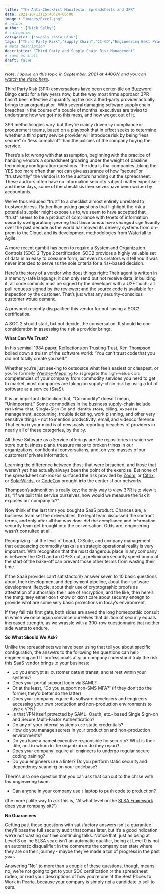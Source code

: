 ```yaml
---
title: "The Anti-Checklist Manifesto: Spreadsheets and 3PR"
date: 2021-10-13T15:40:24+06:00
image : "images/Excel.png"
# author
author : ["Nick Selby"]
# categories
categories: ["Supply Chain Risk"]
tags: ["Third Party Risk","Supply Chain","CI-CD","Engineering Best Practices"]
# meta description
description: "Third Party and Supply Chain Risk Management"
# save as draft
draft: false
---
```


*Note: I spoke on this topic in September, 2021 at [44CON](https://44con.com) and you can 
[watch the video here](https://44con.com/2021/10/01/watch-the-first-44con-lunchtime-talk-with-nick-selby/).*


Third Party Risk (3PR) conversations have been center-tile on Buzzword Bingo cards for a few years now, but the way most firms approach 3PR hasn’t been effective at quantifying the risk a third-party provider actually brings to an organization. With several damaging software supply chain breaches in the course of a couple of months, executives are trying to understand how we got into this mess, and how we get out of it.

3PR methodologies vary, but they’re mainly driven by compliance or procurement teams, based on a playbook that in effect seeks to determine whether a third party service provider will introduce risk by being “less secure” or “less compliant” than the policies of the company buying the service. 

There’s a lot wrong with that assumption, beginning with the practice of handing vendors a spreadsheet groaning under the weight of baseline technology configuration questions. The idea is that companies ticking the YES box more often than not can give assurance of how “secure” or “trustworthy” the vendor is to the auditors handing out the spreadsheet. These auditors often have no information security subject matter expertise - and these days, some of the checklists themselves have been written by accountants.

We’ve thus reduced “trust” to a checklist almost entirely unrelated to trustworthiness. Rather than asking questions that highlight the risk a potential supplier might expose us to, we seem to have accepted that “trust” seems to be a product of compliance with tenets of information security configuration; ignoring that these tenets have changed significantly over the past decade as the world has moved its delivery systems from on-prem to the Cloud, and its development methodologies from Waterfall to Agile. 

A more recent gambit has been to require a System and Organization Controls (SOC) 2 Type 2 certification. SOC2 provides a highly valuable set of data in an easy to consume form, but even its creators will tell you it was never intended to serve as the sole criteria for a risk-based decision.

Here’s the story of a vendor who does things right: Their agent is written in a memory-safe language; it can only send but not receive data; in building it, all code commits must be signed by the developer with a U2F touch; all pull requests signed by the reviewer; and the source code is available for inspection by the customer. That’s just what any security-conscious customer would demand. 

A prospect recently disqualified this vendor for not having a SOC2 certification. 

A SOC 2 should start, but not decide, the conversation. It should be one consideration in assessing the risk a provider brings. 

**What Can We Trust?**

In his seminal 1984 paper, [Reflections on Trusting Trust](https://dl.acm.org/doi/pdf/10.1145/358198.358210), Ken Thompson boiled down a truism of the software world: “You can't trust code that you did not totally create yourself.”

Whether you’re just seeking to outsource what feels easiest or cheapest, or you’re formally [Wardley-Mapping](https://en.wikipedia.org/wiki/Wardley_map) to segregate the high-value core competencies of your company from commodity services you need to get to market, most companies are taking on supply-chain risk by using a lot of software as a service (SaaS). 

It is an important distinction that, “Commodity” doesn’t mean, “Unimportant.” Some commodities in the business supply-chain include real-time chat, Single-Sign On and identity store, billing, expense management, accounting, trouble ticketing, work planning, and other very sensitive things - not to mention productivity, email, and videoconference. That echo in your mind is of newscasts reporting breaches of providers in nearly all of these categories, by the by. 

All these Software as a Service offerings are the repositories in which we store our business plans, treasure maps to broken things in our organizations, confidential conversations, and, oh yes: masses of our customers’ private information. 

Learning the difference between those that were breached, and those that weren’t yet, has actually always been the point of the exercise. But none of the spreadsheet cat-rodeos surfaced the risk provided by [Zoom](https://www.ftc.gov/news-events/press-releases/2020/11/ftc-requires-zoom-enhance-its-security-practices-part-settlement), or [Citrix](https://www.fbi.gov/news/pressrel/press-releases/russian-foreign-intelligence-service-exploiting-five-publicly-known-vulnerabilities-to-compromise-us-and-allied-networks), or [SolarWinds](https://www.cisa.gov/news/2020/12/13/cisa-issues-emergency-directive-mitigate-compromise-solarwinds-orion-network), or [CodeCov](https://www.reuters.com/technology/codecov-hackers-breached-hundreds-restricted-customer-sites-sources-2021-04-19/) brought into the center of our networks. 

Thompson’s admonition is really key: the only way to view 3PR is to view it as, “If we built this service ourselves, how would we measure the risk it exposes our company to?” 

Now think of the last time you bought a SaaS product. Chances are, a business team set the deliverables, the legal team discussed the contract terms, and only after all that was done did the compliance and information security team get brought into the conversation. Odds are,  engineering wasn’t consulted at all.

Recognizing - at the level of board, C-Suite, and company management - that outsourcing commodity tasks is a strategic operational reality is very important. With recognition that the most dangerous place in any company is between the CFO and an OPEX cut, a preliminary security speed bump at the start of the bake-off can prevent those other teams from wasting their time.

If the SaaS provider can’t satisfactorily answer seven to 10 basic questions about their development and deployment pipeline, about their software development lifecycle, about their use of cryptographic proofs as attestation of authorship, their use of encryption, and the like, then here’s the thing: they either don’t know or don’t care about security enough to provide what are some very basic protections in today’s environment. 

If they fail this first gate, both sides are saved the long homeopathic consult in which we once again convince ourselves that dilution of security equals increased strength, as we wrassle with a 300-row questionnaire that neither side wants to endure. 

**So What Should We Ask?**

Unlike the spreadsheets we have been using that tell you about specific configuration, the answers to the following ten questions can help engineering and IT professionals at your company understand truly the risk this SaaS vendor brings to your business:

- Do you encrypt all customer data in transit, and at rest within your systems? 
- Does your portal support login via SAML?
- Or at the least, “Do you support non-SMS MFA?” (if they don’t do the former, they’d better do the latter)
- Does your company require its software developers and engineers accessing your own production and non-production environments to use a VPN?
- Is that VPN itself protected by SAML- Oauth, etc.- based Single Sign-on and Secure Multi-Factor Authentication?
- Do any of your internal systems use static credentials?
- How do you manage secrets in your production and non-production environments?
- Do you have a named executive responsible for security? What is their title, and to whom in the organization do they report? 
- Does your company require all engineers to undergo regular secure coding training?
- Do your engineers use a linter? Do you perform static security and dependency scanning on your codebase?

There's also one question that you can ask that can cut to the chase with the engineering team:

- Can anyone in your company use a laptop to push code to production? 

(the more polite way to ask this is, "At what level on the [SLSA Framework](https://slsa.dev/) does your company sit?")

**No Guarantees**

Getting past these questions with satisfactory answers isn’t a guarantee they’ll pass the full security audit that comes later, but it’s a good indication we’re not wasting our time continuing talks. Notice that, just as being at Level 3 on the SLSA scale isn’t an automatic qualifier, being at Level 0 is not an automatic disqualifier; in the comments the company can state where they are on their journey - maybe they’ve made a ton of progress in the past year. 

Answering “No” to more than a couple of these questions, though, means, no, we’re not going to get to your SOC certification or the spreadsheet rodeo, or read your descriptions of how you’re one of the Best Places to Work in Peoria, because your company is simply not a candidate to sell to ours.